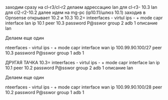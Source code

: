 заходим сразу на cl-r3/cl-r2 делаем адрессацию
lan для cl-r3- 10.3
lan для cl2-r2-10.2
далее идем на mg-pc (ip10.11/шлюз 10.1)
заходив в Opnsense
открывает 10.2 и 10.3
10.2=
inteerfaces - virtul ips - +
mode capr 
interface lan
ip 10.1
peer 10.3
password P@sswor
group 2
adb 1
описание lan

Делаем еще один

nteerfaces - virtul ips - +
mode capr 
interface wan
ip 100.99.90.100/27
peer 10.3
password P@sswor
group 1
adb 1

ДРУГАЯ ТАЧКА
10.3=
inteerfaces - virtul ips - +
mode capr 
interface lan
ip 10.1
peer 10.2
password P@sswor
group 2
adb 1
описание lan

Делаем еще один

nteerfaces - virtul ips - +
mode capr 
interface wan
ip 100.99.90.100/28
peer 10.2
password P@sswor
group 1
adb 1